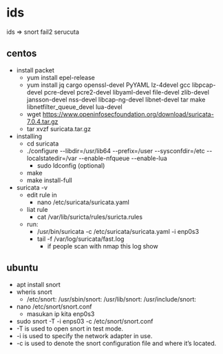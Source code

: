 # ids

ids => snort fail2 serucuta

## centos
- install packet
  -  yum install epel-release
  - yum install jq cargo openssl-devel PyYAML lz-4devel gcc libpcap-devel pcre-devel pcre2-devel libyaml-devel file-devel zlib-devel jansson-devel nss-devel libcap-ng-devel libnet-devel tar make libnetfilter_queue_devel lua-devel
  - wget https://www.openinfosecfoundation.org/download/suricata-7.0.4.tar.gz
  - tar xvzf suricata.tar.gz
- installing
  - cd suricata
  - ./configure --libdir=/usr/lib64 --prefix=/user --sysconfdir=/etc --localstatedir=/var --enable-nfqueue --enable-lua
    - sudo ldconfig (optional)
  - make
  - make install-full
- suricata -v
  - edit rule in
    - nano /etc/suricata/suricata.yaml
  - liat rule
    - cat /var/lib/suricta/rules/suricta.rules
  - run: 
    - /usr/bin/suricata -c /etc/suricata/suricata.yaml -i enp0s3
    - tail -f /var/log/suricata/fast.log
      - if people scan with nmap this log show
    
## ubuntu
- apt install snort
- wheris snort
  - /etc/snort: /usr/sbin/snort: /usr/lib/snort: /usr/include/snort:
- nano /etc/snort/snort.conf
  - masukan ip kita enp0s3
-  sudo snort -T -i enps03 -c /etc/snort/snort.conf
  - -T is used to open snort in test mode.
  - -i is used to specify the network adapter in use.
  - -c is used to denote the snort configuration file and where it’s located.


